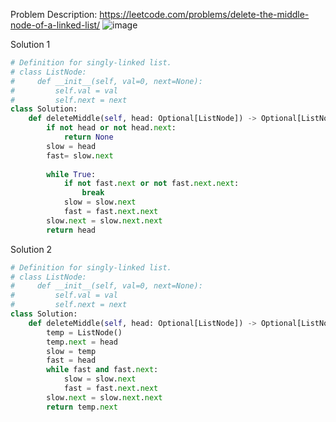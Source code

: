 Problem Description: https://leetcode.com/problems/delete-the-middle-node-of-a-linked-list/
![image](https://user-images.githubusercontent.com/11685096/155473139-22621cca-966d-41f8-8dfb-1adf9eea4770.png)

Solution 1
```python
# Definition for singly-linked list.
# class ListNode:
#     def __init__(self, val=0, next=None):
#         self.val = val
#         self.next = next
class Solution:
    def deleteMiddle(self, head: Optional[ListNode]) -> Optional[ListNode]:
        if not head or not head.next:
            return None
        slow = head
        fast= slow.next
        
        while True:
            if not fast.next or not fast.next.next:
                break
            slow = slow.next
            fast = fast.next.next
        slow.next = slow.next.next
        return head
```

Solution 2
```python
# Definition for singly-linked list.
# class ListNode:
#     def __init__(self, val=0, next=None):
#         self.val = val
#         self.next = next
class Solution:
    def deleteMiddle(self, head: Optional[ListNode]) -> Optional[ListNode]:
        temp = ListNode()
        temp.next = head
        slow = temp
        fast = head
        while fast and fast.next:
            slow = slow.next
            fast = fast.next.next
        slow.next = slow.next.next
        return temp.next
```
